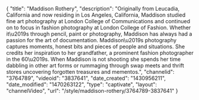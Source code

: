 {
    "title": "Maddison Rothery",
    "description": "Originally from Leucadia, California and now residing in Los Angeles, California, Maddison studied fine art photography at London College of Communications and continued on to focus in fashion photography at London College of Fashion. Whether it\u2019s through pencil, paint or photography, Maddison has always had a passion for the art of documentation. Maddison\u2019s photography captures moments, honest bits and pieces of people and situations. She credits her inspiration to her grandfather, a prominent fashion photographer in the 60\u2019s. When Maddison is not shooting she spends her time dabbling in other art forms or rummaging through swap meets and thrift stores uncovering forgotten treasures and mementos.",
    "channelid": "3764789",
    "videoid": "3837641",
    "date_created": "1430956211",
    "date_modified": "1470263122",
    "type": "captivate",
    "layout": "channelVideo",
    "url": "\/style\/maddison-rothery\/3764789-3837641"
}